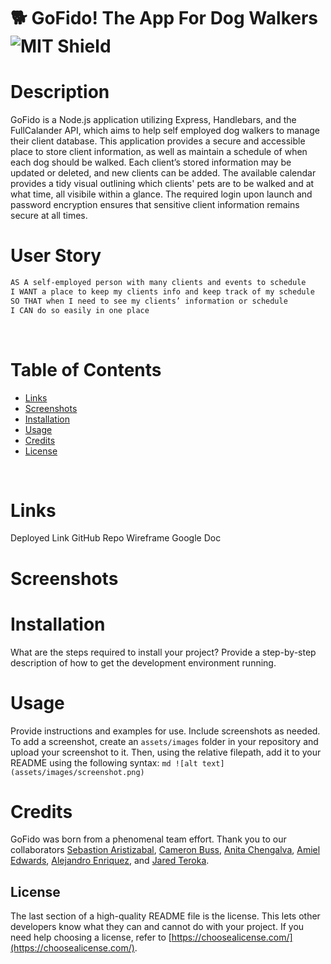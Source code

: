 # 🐕 GoFido! The App For Dog Walkers <span align="right">![MIT Shield](https://img.shields.io/badge/license-MIT-green)</span>


# Description

GoFido is a Node.js application utilizing Express, Handlebars, and the FullCalander API, which aims to help self employed dog walkers to manage their client database. This application provides a secure and accessible place to store client information, as well as maintain a schedule of when each dog should be walked. Each client’s stored information may be updated or deleted, and new clients can be added. The available calendar provides a tidy visual outlining which clients' pets are to be walked and at what time, all visibile within a glance. The required login upon launch and password encryption ensures that sensitive client information remains secure at all times.


# User Story

```md
AS A self-employed person with many clients and events to schedule
I WANT a place to keep my clients info and keep track of my schedule
SO THAT when I need to see my clients’ information or schedule
I CAN do so easily in one place
```
<br/>

# Table of Contents

- [Links](#links)
- [Screenshots](#screenshots)
- [Installation](#installation)
- [Usage](#usage)
- [Credits](#credits)
- [License](#license)

<br/>

# Links

Deployed Link
GitHub Repo
Wireframe
Google Doc


# Screenshots




# Installation

What are the steps required to install your project? Provide a step-by-step description of how to get the development environment running.

# Usage

Provide instructions and examples for use. Include screenshots as needed.
To add a screenshot, create an `assets/images` folder in your repository and upload your screenshot to it. Then, using the relative filepath, add it to your README using the following syntax:
`md ![alt text](assets/images/screenshot.png) `

# Credits

GoFido was born from a phenomenal team effort. Thank you to our collaborators [Sebastion Aristizabal](https://github.com/SebasAristi), [Cameron Buss](https://github.com/camnb97), [Anita Chengalva](https://github.com/anitachengalva), [Amiel Edwards](https://github.com/asedwards888), [Alejandro Enriquez](https://github.com/alejandroet39), and [Jared Teroka](https://github.com/jteraoka).

## License

The last section of a high-quality README file is the license. This lets other developers know what they can and cannot do with your project. If you need help choosing a license, refer to [https://choosealicense.com/](https://choosealicense.com/).
